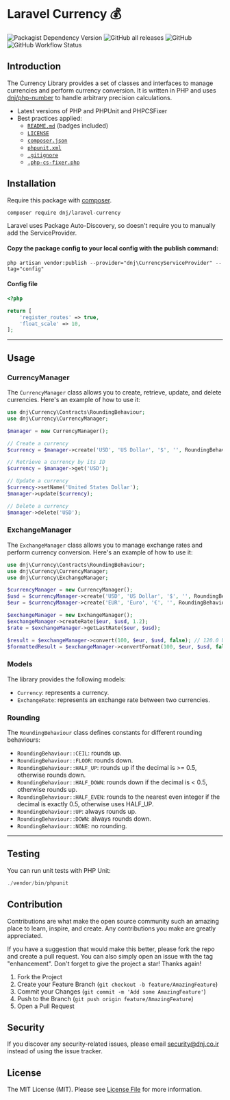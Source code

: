 # Laravel Currency 💰

![Packagist Dependency Version](https://img.shields.io/packagist/dependency-v/dnj/dnj/laravel-currency)
![GitHub all releases](https://img.shields.io/github/downloads/dnj/laravel-currency/total)
![GitHub](https://img.shields.io/github/license/dnj/laravel-currency)
![GitHub Workflow Status](https://img.shields.io/github/actions/workflow/status/dnj/laravel-currency/ci.yml)

## Introduction

The Currency Library provides a set of classes and interfaces to manage currencies and perform currency conversion. 
It is written in PHP and uses [dnj/php-number](https://github.com/dnj/php-number) to handle arbitrary precision calculations.

* Latest versions of PHP and PHPUnit and PHPCSFixer
* Best practices applied:
  * [`README.md`](https://github.com/dnj/laravel-currency/blob/master/README.md) (badges included)
  * [`LICENSE`](https://github.com/dnj/laravel-currency/blob/master/LICENSE)
  * [`composer.json`](https://github.com/dnj/laravel-currency/blob/master/composer.json)
  * [`phpunit.xml`](https://github.com/dnj/laravel-currency/blob/master/phpunit.xml)
  * [`.gitignore`](https://github.com/dnj/laravel-currency/blob/master/.gitignore)
  * [`.php-cs-fixer.php`](https://github.com/dnj/laravel-currency/blob/master/.php-cs-fixer.php)

## Installation

Require this package with [composer](https://getcomposer.org/).

```shell
composer require dnj/laravel-currency
```

Laravel uses Package Auto-Discovery, so doesn't require you to manually add the ServiceProvider.

#### Copy the package config to your local config with the publish command:

```shell
php artisan vendor:publish --provider="dnj\CurrencyServiceProvider" --tag="config"
```

#### Config file

```php
<?php

return [
    'register_routes' => true, 
    'float_scale' => 10,
];
```
---
## Usage
### CurrencyManager
The `CurrencyManager` class allows you to create, retrieve, update, and delete currencies. Here's an example of how to use it:

```php
use dnj\Currency\Contracts\RoundingBehaviour;
use dnj\Currency\CurrencyManager;

$manager = new CurrencyManager();

// Create a currency
$currency = $manager->create('USD', 'US Dollar', '$', '', RoundingBehaviour::CEIL, 2);

// Retrieve a currency by its ID
$currency = $manager->get('USD');

// Update a currency
$currency->setName('United States Dollar');
$manager->update($currency);

// Delete a currency
$manager->delete('USD');

```

### ExchangeManager
The `ExchangeManager` class allows you to manage exchange rates and perform currency conversion. Here's an example of how to use it:
```php
use dnj\Currency\Contracts\RoundingBehaviour;
use dnj\Currency\CurrencyManager;
use dnj\Currency\ExchangeManager;

$currencyManager = new CurrencyManager();
$usd = $currencyManager->create('USD', 'US Dollar', '$', '', RoundingBehaviour::CEIL, 2);
$eur = $currencyManager->create('EUR', 'Euro', '€', '', RoundingBehaviour::CEIL, 2);

$exchangeManager = new ExchangeManager();
$exchangeManager->createRate($eur, $usd, 1.2);
$rate = $exchangeManager->getLastRate($eur, $usd);

$result = $exchangeManager->convert(100, $eur, $usd, false); // 120.0 USD
$formattedResult = $exchangeManager->convertFormat(100, $eur, $usd, false); // "$ 120.00"

```

### Models
The library provides the following models:
  * `Currency`: represents a currency. 
  * `ExchangeRate`: represents an exchange rate between two currencies.


### Rounding
The `RoundingBehaviour` class defines constants for different rounding behaviours:

* `RoundingBehaviour::CEIL`: rounds up.
* `RoundingBehaviour::FLOOR`: rounds down.
* `RoundingBehaviour::HALF_UP`: rounds up if the decimal is >= 0.5, otherwise rounds down.
* `RoundingBehaviour::HALF_DOWN`: rounds down if the decimal is < 0.5, otherwise rounds up.
* `RoundingBehaviour::HALF_EVEN`: rounds to the nearest even integer if the decimal is exactly 0.5, otherwise uses HALF_UP.
* `RoundingBehaviour::UP`: always rounds up.
* `RoundingBehaviour::DOWN`: always rounds down.
* `RoundingBehaviour::NONE`: no rounding.

---

## Testing

You can run unit tests with PHP Unit:

```php
./vendor/bin/phpunit
```


## Contribution

Contributions are what make the open source community such an amazing place to learn, inspire, and create. Any
contributions you make are greatly appreciated.

If you have a suggestion that would make this better, please fork the repo and create a pull request. You can also
simply open an issue with the tag "enhancement". Don't forget to give the project a star! Thanks again!

1. Fork the Project
2. Create your Feature Branch (`git checkout -b feature/AmazingFeature`)
3. Commit your Changes (`git commit -m 'Add some AmazingFeature'`)
4. Push to the Branch (`git push origin feature/AmazingFeature`)
5. Open a Pull Request

## Security

If you discover any security-related issues, please email [security@dnj.co.ir](mailto:security@dnj.co.ir) instead of
using the issue tracker.

## License

The MIT License (MIT). Please
see [License File](https://github.com/dnj/laravel-currency/blob/master/LICENSE) for more information.
